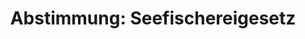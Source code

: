 ---
layout: abstimmung
title: "Abstimmung: Seefischereigesetz"
categories:
 - Ernährung
 - Landwirtschaft
tags:
 - Fischerei
 - EU
abstimmung:
 legislaturperiode: 18
 bundestagssitzung: 206
 abstimmung: 2
links:
 - title: https://www.bundestag.de/parlament/plenum/abstimmung/abstimmung?id=432
   url: https://www.bundestag.de/parlament/plenum/abstimmung/abstimmung?id=432
 - title: http://www.abgeordnetenwatch.de/drittes_gesetz_zur_aenderung_des_seefischereigesetzes-1105-827.html
   url: http://www.abgeordnetenwatch.de/drittes_gesetz_zur_aenderung_des_seefischereigesetzes-1105-827.html
data:
 - title: Abstimmungsergebnis 20161201_2-data.pdf
   url: /res/abstimmungsliste/20161201_2-data.pdf
 - title: Abstimmungsergebnis 20161201_2_xls-data.csv
   url: /res/abstimmungsliste/analyses/20161201_2_xls-data.csv
documents:
 - title: Drucksache 18/09466.pdf
   url: http://dip21.bundestag.de/dip21/btd/18/094/1809466.pdf
   local: /res/abstimmungsdaten/018-206-02/1809466.pdf
 - title: Drucksache 18/10496.pdf
   url: http://dip21.bundestag.de/dip21/btd/18/104/1810496.pdf
   local: /res/abstimmungsdaten/018-206-02/1810496.pdf
preview: |
     Deutscher Bundestag
    
     206. Sitzung des Deutschen Bundestages
     am Donnerstag, 1.Dezember 2016
    
     Endgültiges Ergebnis der Namentlichen Abstimmung Nr. 2
    
     Gesetzentwurf der Bundesregierung
     Entwurf eines Dritten Gesetzes zur Änderung des Seefischereigesetzes
     Drs. 18/9466 und 18/10496
    
     Abgegebene Stimmen insgesamt:
    
     529
    
     Nicht abgegebene Stimmen:
     Ja-Stimmen:
    
     100
     434
    
     Nein-Stimmen:
    
     0
    
     Enthaltungen:
    
     95
    
     Ungültige:
    
     Berlin, den 01.12.2016
    
     0
    
     Beginn: 20:40
     Ende: 20:44
---